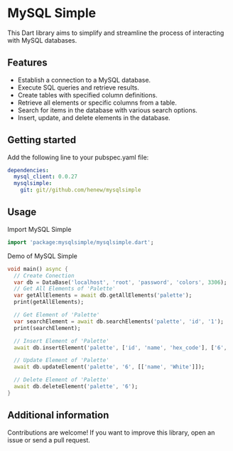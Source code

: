 # MySQL Simple

This Dart library aims to simplify and streamline the process of interacting with MySQL databases.

## Features

- Establish a connection to a MySQL database.
- Execute SQL queries and retrieve results.
- Create tables with specified column definitions.
- Retrieve all elements or specific columns from a table.
- Search for items in the database with various search options.
- Insert, update, and delete elements in the database.

## Getting started

Add the following line to your pubspec.yaml file:

```yaml
dependencies:
  mysql_client: 0.0.27
  mysqlsimple:
    git: git//github.com/henew/mysqlsimple
```

## Usage


Import MySQL Simple

```dart
import 'package:mysqlsimple/mysqlsimple.dart'; 
```
Demo of MySQL Simple
```dart
void main() async {
  // Create Conection
  var db = DataBase('localhost', 'root', 'password', 'colors', 3306);
  // Get All Elements of 'Palette'
  var getAllElements = await db.getAllElements('palette');
  print(getAllElements);

  // Get Element of 'Palette'
  var searchElement = await db.searchElements('palette', 'id', '1');
  print(searchElement);

  // Insert Element of 'Palette'
  await db.insertElement('palette', ['id', 'name', 'hex_code'], ['6', 'white', '#FFFFFF']);

  // Update Element of 'Palette'
  await db.updateElement('palette', '6', [['name', 'White']]);

  // Delete Element of 'Palette'
  await db.deleteElement('palette', '6');
}
```

## Additional information

Contributions are welcome! If you want to improve this library, open an issue or send a pull request.